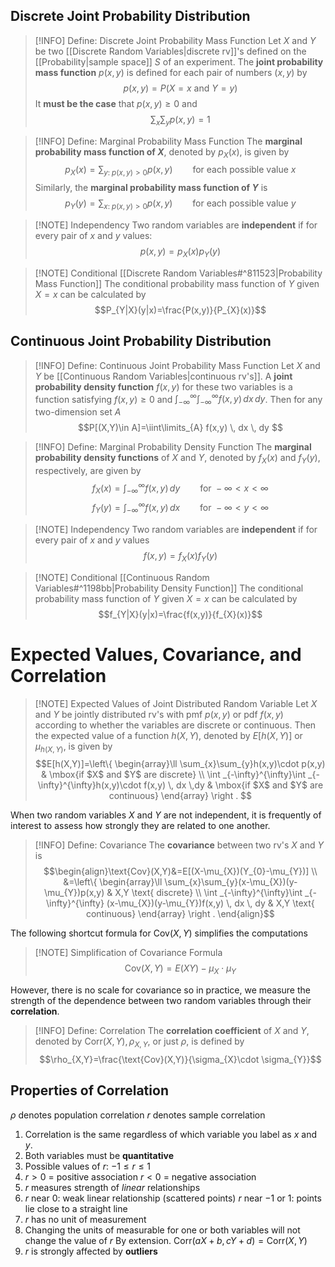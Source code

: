 ## Discrete Joint Probability Distribution

> [!INFO] Define: Discrete Joint Probability Mass Function
> Let $X$ and $Y$ be two [[Discrete Random Variables|discrete rv]]'s defined on the [[Probability|sample space]] $S$ of an experiment. The **joint probability mass function** $p(x,y)$ is defined for each pair of numbers $(x,y)$ by $$p(x,y)=P(X=x \text{ and } Y=y)$$
> It **must be the case** that $p(x,y)\geq 0$ and $$\sum_{x}\sum_{y}p(x,y)=1$$


> [!INFO] Define: Marginal Probability Mass Function
> The **marginal probability mass function of $X$**, denoted by $p_{X}(x)$, is given by $$p_{X}(x)=\sum_{y:\;p(x,y)>0}p(x,y)\qquad \text{for each possible value }x$$
> Similarly, the **marginal probability mass function of $Y$** is $$p_{Y}(y)=\sum_{x:\;p(x,y)>0}p(x,y) \qquad \text{for each possible value }y$$


> [!NOTE] Independency
> Two random variables are **independent** if for every pair of $x$ and $y$ values: $$p(x,y)=p_{X}(x)p_{Y}(y)$$


> [!NOTE] Conditional [[Discrete Random Variables#^811523|Probability Mass Function]]
> The conditional probability mass function of $Y$ given $X=x$ can be calculated by $$P_{Y|X}(y|x)=\frac{P(x,y)}{P_{X}(x)}$$

## Continuous Joint Probability Distribution

> [!INFO] Define: Continuous Joint Probability Mass Function
> Let $X$ and $Y$ be [[Continuous Random Variables|continuous rv's]]. A **joint probability density function** $f(x,y)$ for these two variables is a function satisfying $f(x,y)\geq 0$ and $\int _{-\infty}^{\infty}\int _{-\infty}^{\infty}f(x,y) \, dx \, dy$. Then for any two-dimension set $A$
> $$P[(X,Y)\in A]=\iint\limits_{A} f(x,y) \, dx  \, dy $$


> [!INFO] Define: Marginal Probability Density Function
> The **marginal probability density functions** of $X$ and $Y$, denoted by $f_{X}(x)$ and $f_{Y}(y)$, respectively, are given by
> $$f_{X}(x)=\int _{-\infty}^{\infty}f(x,y) \, dy \qquad \text{for }-\infty<x<\infty $$
> $$f_{Y}(y)=\int _{-\infty}^{\infty}f(x,y) \, dx \qquad \text{for }-\infty<y<\infty $$


> [!NOTE] Independency
> Two random variables are **independent** if for every pair of $x$ and $y$ values
> $$f(x,y)=f_{X}(x)f_{Y}(y)$$

> [!NOTE] Conditional [[Continuous Random Variables#^1198bb|Probability Density Function]]
> The conditional probability mass function of $Y$ given $X=x$ can be calculated by $$f_{Y|X}(y|x)=\frac{f(x,y)}{f_{X}(x)}$$

# Expected Values, Covariance, and Correlation

> [!NOTE] Expected Values of Joint Distributed Random Variable
> Let $X$ and $Y$ be jointly distributed rv's with pmf $p(x,y)$ or pdf $f(x,y)$ according to whether the variables are discrete or continuous. Then the expected value of a function $h(X,Y)$, denoted by $E[h(X,Y)]$ or $\mu_{h(X,Y)}$, is given by
> $$E[h(X,Y)]=\left\{ \begin{array}\ll
> \sum_{x}\sum_{y}h(x,y)\cdot p(x,y) & \mbox{if $X$ and $Y$ are discrete} \\
> \int _{-\infty}^{\infty}\int _{-\infty}^{\infty}h(x,y)\cdot f(x,y) \, dx  \,dy & \mbox{if $X$ and $Y$ are continuous}
> \end{array} \right . $$

When two random variables $X$ and $Y$ are not independent, it is frequently of interest to assess how strongly they are related to one another.

> [!INFO] Define: Covariance
> The **covariance** between two rv's $X$ and $Y$ is
> $$\begin{align}\text{Cov}(X,Y)&=E[(X-\mu_{X})(Y_{0}-\mu_{Y})] \\
> &=\left\{ \begin{array}\ll
> \sum_{x}\sum_{y}(x-\mu_{X})(y-\mu_{Y})p(x,y) & X,Y \text{ discrete} \\
> \int _{-\infty}^{\infty}\int _{-\infty}^{\infty} (x-\mu_{X})(y-\mu_{Y})f(x,y) \, dx  \, dy & X,Y \text{ continuous} 
> \end{array} \right . 
> \end{align}$$

The following shortcut formula for $\text{Cov}(X,Y)$ simplifies the computations

> [!NOTE] Simplification of Covariance Formula
> $$\text{Cov}(X,Y)=E(XY)-\mu_{X}\cdot \mu_{Y}$$

However, there is no scale for covariance so in practice, we measure the strength of the dependence between two random variables through their **correlation**.


> [!INFO] Define: Correlation
> The **correlation coefficient** of $X$ and $Y$, denoted by $\text{Corr}(X,Y),\rho_{X,Y}$, or just $\rho$, is defined by
> $$\rho_{X,Y}=\frac{\text{Cov}(X,Y)}{\sigma_{X}\cdot \sigma_{Y}}$$

## Properties of Correlation
$\rho$ denotes population correlation
$r$ denotes sample correlation

1. Correlation is the same regardless of which variable you label as $x$ and $y$.
2. Both variables must be **quantitative**
3. Possible values of $r$: $-1\leq r\leq 1$
4. $r>0$ = positive association 
	$r<0$ = negative association
5. $r$ measures strength of *linear* relationships
6. $r$ near 0: weak linear relationship (scattered points)
	$r$ near $-1$ or $1$: points lie close to a straight line
7. $r$ has no unit of measurement
8. Changing the units of measurable for one or both variables will not change the value of $r$
	By extension. $\text{Corr}(aX+b, cY+d)=\text{Corr}(X,Y)$
9. $r$ is strongly affected by **outliers**














